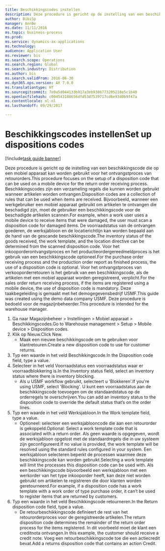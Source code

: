 ```yaml
--- 
title: Beschikkingscodes instellen
description: Deze procedure is gericht op de instelling van een beschikkingscode die op een mobiel apparaat kan worden gebruikt voor het ontvangstproces van retourorders.
author: BibiSp
manager: AnnBe
ms.date: 11/11/2016
ms.topic: business-process
ms.prod: 
ms.service: dynamics-ax-applications
ms.technology: 
audience: Application User
ms.reviewer: bis
ms.search.scope: Operations
ms.search.region: Global
ms.search.industry: Distribution
ms.author: bis
ms.search.validFrom: 2016-06-30
ms.dyn365.ops.version: AX 7.0.0
ms.translationtype: HT
ms.sourcegitcommit: 7e0a5d044133b917a3eb9386773205218e5c1b40
ms.openlocfilehash: c004543188656dfd53d7539717cd6e93d0b9f47a
ms.contentlocale: nl-nl
ms.lasthandoff: 09/29/2017

---
```

# <a name="set-up-dispositions-codes"></a><span data-ttu-id="ad786-103">Beschikkingscodes instellen</span><span class="sxs-lookup"><span data-stu-id="ad786-103">Set up dispositions codes</span></span>

[!include[task guide banner](../../includes/task-guide-banner.md)]

<span data-ttu-id="ad786-104">Deze procedure is gericht op de instelling van een beschikkingscode die op een mobiel apparaat kan worden gebruikt voor het ontvangstproces van retourorders.</span><span class="sxs-lookup"><span data-stu-id="ad786-104">This procedure focuses on the setup of a disposition code that can be used on a mobile device for the return order receiving process.</span></span> <span data-ttu-id="ad786-105">Beschikkingscodes zijn een verzameling regels die kunnen worden gebruikt wanneer artikelen worden ontvangen.</span><span class="sxs-lookup"><span data-stu-id="ad786-105">Disposition codes are a collection of rules that can be used when items are received.</span></span> <span data-ttu-id="ad786-106">Bijvoorbeeld, wanneer een werkgebruiker een mobiel apparaat gebruikt om artikelen te ontvangen die beschadigd zijn, moet de gebruiker een beschikkingscode voor de beschadigde artikelen scannen.</span><span class="sxs-lookup"><span data-stu-id="ad786-106">For example, when a work user uses a mobile device to receive items that were damaged, the user must scan a disposition code for damaged items.</span></span> <span data-ttu-id="ad786-107">De voorraadstatus van de ontvangen goederen, de werksjabloon en de locatierichtlijn kan worden bepaald aan de hand van de gescande beschikkingscode.</span><span class="sxs-lookup"><span data-stu-id="ad786-107">The inventory status of the goods received, the work template, and the location directive can be determined from the scanned disposition code.</span></span> <span data-ttu-id="ad786-108">Voor het inkooporderontvangstproces en het productieordergereedmeldproces is het gebruik van een beschikkingscode optioneel.</span><span class="sxs-lookup"><span data-stu-id="ad786-108">For the purchase order receiving process and the production order report as finished process, the use of a disposition code is optional.</span></span> <span data-ttu-id="ad786-109">Voor het ontvangstproces van verkooporderretouren is het gebruik van een beschikkingscode, als de artikelen met een mobiel apparaat worden geregistreerd, verplicht.</span><span class="sxs-lookup"><span data-stu-id="ad786-109">For the sales order return receiving process, if the items are registered using a mobile device, the use of disposition code is mandatory.</span></span>  <span data-ttu-id="ad786-110">Deze taakbegeleiding is gemaakt met het demogegevensbedrijf USMF.</span><span class="sxs-lookup"><span data-stu-id="ad786-110">This guide was created using the demo data company USMF.</span></span> <span data-ttu-id="ad786-111">Deze procedure is bedoeld voor de magazijnbeheerder.</span><span class="sxs-lookup"><span data-stu-id="ad786-111">This procedure is intended for the warehouse manager.</span></span> 

1. <span data-ttu-id="ad786-112">Ga naar Magazijnbeheer > Instellingen > Mobiel apparaat > Beschikkingscodes.</span><span class="sxs-lookup"><span data-stu-id="ad786-112">Go to Warehouse management > Setup > Mobile device > Disposition codes.</span></span>
2. <span data-ttu-id="ad786-113">Klik op Nieuw.</span><span class="sxs-lookup"><span data-stu-id="ad786-113">Click New.</span></span>
    * <span data-ttu-id="ad786-114">Maak een nieuwe beschikkingscode om te gebruiken voor klantretouren.</span><span class="sxs-lookup"><span data-stu-id="ad786-114">Create a new disposition code to use for customer returns.</span></span>  
3. <span data-ttu-id="ad786-115">Typ een waarde in het veld Beschikkingscode.</span><span class="sxs-lookup"><span data-stu-id="ad786-115">In the Disposition code field, type a value.</span></span>
4. <span data-ttu-id="ad786-116">Selecteer in het veld Voorraadstatus een voorraadstatus waar er voorraadblokkering is.</span><span class="sxs-lookup"><span data-stu-id="ad786-116">In the Inventory status field, select an inventory status where there is inventory blocking.</span></span>
    * <span data-ttu-id="ad786-117">Als u USMF workflow gebruikt, selecteert u 'Blokkeren'.</span><span class="sxs-lookup"><span data-stu-id="ad786-117">If you're using USMF, select 'Blocking'.</span></span> <span data-ttu-id="ad786-118">U kunt een voorraadstatus aan de beschikkingscode toevoegen om de standaardstatus op de orderregels te overschrijven.</span><span class="sxs-lookup"><span data-stu-id="ad786-118">You can add an inventory status to the disposition code to override the default status that’s on the order lines.</span></span>  
5. <span data-ttu-id="ad786-119">Typ een waarde in het veld Werksjabloon.</span><span class="sxs-lookup"><span data-stu-id="ad786-119">In the Work template field, type a value.</span></span>
    * <span data-ttu-id="ad786-120">Optioneel: selecteer een werksjablooncode die aan een retourorder is gekoppeld.</span><span class="sxs-lookup"><span data-stu-id="ad786-120">Optional: Select a work template code that is associated with a return order.</span></span> <span data-ttu-id="ad786-121">Als geen waarde is opgegeven, wordt de werksjabloon opgelost met de standaardregels die in uw systeem zijn geconfigureerd.</span><span class="sxs-lookup"><span data-stu-id="ad786-121">If no value is provided, the work template will be resolved using the standard rules configured in your system.</span></span> <span data-ttu-id="ad786-122">Een werksjabloon selecteren beperkt de processen waarmee deze beschikkingscode kan worden gebruikt.</span><span class="sxs-lookup"><span data-stu-id="ad786-122">Selecting a work template will limit the processes this disposition code can be used with.</span></span> <span data-ttu-id="ad786-123">Als een beschikkingscode bijvoorbeeld een werksjabloon met een werkorder van het type inkooporder heeft, kan deze niet worden gebruikt om artikelen te registreren die door klanten worden geretourneerd.</span><span class="sxs-lookup"><span data-stu-id="ad786-123">For example, if a disposition code has a work template with a work order of type purchase order, it can’t be used to register items that are returned by customers.</span></span>  
6. <span data-ttu-id="ad786-124">Typ een waarde in het veld Beschikkingscode retourneren.</span><span class="sxs-lookup"><span data-stu-id="ad786-124">In the Return disposition code field, type a value.</span></span>
    * <span data-ttu-id="ad786-125">De retourbeschikkingscode definieert de rest van het retourorderproces voor de geregistreerde artikelen.</span><span class="sxs-lookup"><span data-stu-id="ad786-125">The return disposition code determines the remainder of the return order process for the items registered.</span></span> <span data-ttu-id="ad786-126">In dit voorbeeld moet de klant een creditnota ontvangen.</span><span class="sxs-lookup"><span data-stu-id="ad786-126">In this example, the customer should receive a credit note.</span></span> <span data-ttu-id="ad786-127">Voeg een retourbeschikkingscode toe die een actiecredit bevat.</span><span class="sxs-lookup"><span data-stu-id="ad786-127">Add a returns disposition code that contains an action Credit.</span></span>  


